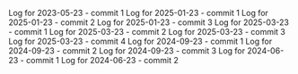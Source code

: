 Log for 2023-05-23 - commit 1
Log for 2025-01-23 - commit 1
Log for 2025-01-23 - commit 2
Log for 2025-01-23 - commit 3
Log for 2025-03-23 - commit 1
Log for 2025-03-23 - commit 2
Log for 2025-03-23 - commit 3
Log for 2025-03-23 - commit 4
Log for 2024-09-23 - commit 1
Log for 2024-09-23 - commit 2
Log for 2024-09-23 - commit 3
Log for 2024-06-23 - commit 1
Log for 2024-06-23 - commit 2
